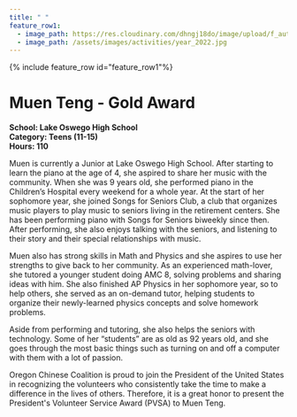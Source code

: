 ```yaml
---
title: " "
feature_row1:
  - image_path: https://res.cloudinary.com/dhngj18do/image/upload/f_auto,q_auto/v1/images/pvsa/2022_Muen_Teng
  - image_path: /assets/images/activities/year_2022.jpg
---
```


{% include feature_row id="feature_row1"%}

# Muen Teng - Gold Award

**School: Lake Oswego High School**  
**Category: Teens (11-15)**  
**Hours: 110**  

Muen is currently a Junior at Lake Oswego High School. After starting to learn the piano at the age of 4, she aspired to share her music with the community. When she was 9 years old, she performed piano in the Children’s Hospital every weekend for a whole year. At the start of her sophomore year, she joined Songs for Seniors Club, a club that organizes music players to play music to seniors living in the retirement centers. She has been performing piano with Songs for Seniors biweekly since then. After performing, she also enjoys talking with the seniors, and listening to their story and their special relationships with music.

Muen also has strong skills in Math and Physics and she aspires to use her strengths to give back to her community. As an experienced math-lover, she tutored a younger student doing AMC 8, solving problems and sharing ideas with him. She also finished AP Physics in her sophomore year, so to help others, she served as an on-demand tutor, helping students to organize their newly-learned physics concepts and solve homework problems.

Aside from performing and tutoring, she also helps the seniors with technology. Some of her “students” are as old as 92 years old, and she goes through the most basic things such as turning on and off a computer with them with a lot of passion. 

Oregon Chinese Coalition is proud to join the President of the United States in recognizing the volunteers who consistently take the time to make a difference in the lives of others. Therefore, it is a great honor to present the President's Volunteer Service Award (PVSA) to Muen Teng.
